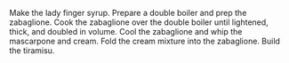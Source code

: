  Make the lady finger syrup. Prepare a double boiler and prep the zabaglione. Cook the zabaglione over the double boiler until lightened, thick, and doubled in volume. Cool the zabaglione and whip the mascarpone and cream. Fold the cream mixture into the zabaglione. Build the tiramisu.
